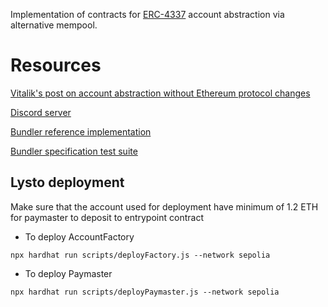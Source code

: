 Implementation of contracts for [ERC-4337](https://eips.ethereum.org/EIPS/eip-4337) account abstraction via alternative mempool.

# Resources

[Vitalik's post on account abstraction without Ethereum protocol changes](https://medium.com/infinitism/erc-4337-account-abstraction-without-ethereum-protocol-changes-d75c9d94dc4a)

[Discord server](http://discord.gg/fbDyENb6Y9)

[Bundler reference implementation](https://github.com/eth-infinitism/bundler)

[Bundler specification test suite](https://github.com/eth-infinitism/bundler-spec-tests)


## Lysto deployment
Make sure that the account used for deployment have minimum of 1.2 ETH for paymaster to deposit to entrypoint contract

- To deploy AccountFactory
```
npx hardhat run scripts/deployFactory.js --network sepolia 
```

- To deploy Paymaster
```
npx hardhat run scripts/deployPaymaster.js --network sepolia 
```